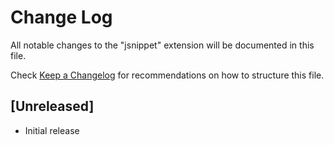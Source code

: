 # Change Log
All notable changes to the "jsnippet" extension will be documented in this file.

Check [Keep a Changelog](http://keepachangelog.com/) for recommendations on how to structure this file.

## [Unreleased]
- Initial release